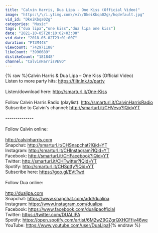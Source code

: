 ```yaml
---
title: "Calvin Harris, Dua Lipa - One Kiss (Official Video)"
image: "https:\/\/i.ytimg.com\/vi\/DkeiKbqa02g\/hqdefault.jpg"
vid_id: "DkeiKbqa02g"
categories: "Music"
tags: ["dua lipa","one kiss","dua lipa one kiss"]
date: "2021-10-05T20:10:02+03:00"
vid_date: "2018-05-02T23:01:00Z"
duration: "PT3M44S"
viewcount: "742971188"
likeCount: "3996689"
dislikeCount: "181848"
channel: "CalvinHarrisVEVO"
---
```

{% raw %}Calvin Harris &amp; Dua Lipa – One Kiss (Official Video)<br />Listen to more party hits: <a rel="nofollow" target="blank" href="https://filtr.lnk.to/party">https://filtr.lnk.to/party</a><br /><br />Listen/download here: <a rel="nofollow" target="blank" href="http://smarturl.it/One-Kiss">http://smarturl.it/One-Kiss</a><br /> <br />Follow Calvin Harris Radio (playlist): <a rel="nofollow" target="blank" href="http://smarturl.it/CalvinHarrisRadio">http://smarturl.it/CalvinHarrisRadio</a><br />Subscribe to Calvin's channel: <a rel="nofollow" target="blank" href="http://smarturl.it/CHVevo?IQid=YT">http://smarturl.it/CHVevo?IQid=YT</a><br /> <br />--------------<br /> <br />Follow Calvin online: <br /> <br /><a rel="nofollow" target="blank" href="http://calvinharris.com">http://calvinharris.com</a><br />Snapchat: <a rel="nofollow" target="blank" href="http://smarturl.it/CHSnapchat?IQid=YT">http://smarturl.it/CHSnapchat?IQid=YT</a><br />Instagram: <a rel="nofollow" target="blank" href="http://smarturl.it/CHInstagram?IQid=YT">http://smarturl.it/CHInstagram?IQid=YT</a>        <br />Facebook: <a rel="nofollow" target="blank" href="http://smarturl.it/CHFacebook?IQid=YT">http://smarturl.it/CHFacebook?IQid=YT</a>    <br />Twitter: <a rel="nofollow" target="blank" href="http://smarturl.it/CHTwitter?IQid=YT">http://smarturl.it/CHTwitter?IQid=YT</a>     <br />Spotify: <a rel="nofollow" target="blank" href="http://smarturl.it/CHSptfy?IQid=YT">http://smarturl.it/CHSptfy?IQid=YT</a><br />Subscribe here: <a rel="nofollow" target="blank" href="https://goo.gl/EVtTwd">https://goo.gl/EVtTwd</a><br /><br />Follow Dua online: <br /> <br /><a rel="nofollow" target="blank" href="http://dualipa.com">http://dualipa.com</a> <br />Snapchat: <a rel="nofollow" target="blank" href="https://www.snapchat.com/add/dualipa">https://www.snapchat.com/add/dualipa</a><br />Instagram: <a rel="nofollow" target="blank" href="https://www.instagram.com/dualipa">https://www.instagram.com/dualipa</a> <br />Facebook: <a rel="nofollow" target="blank" href="https://www.facebook.com/dualipaofficial">https://www.facebook.com/dualipaofficial</a> <br />Twitter: <a rel="nofollow" target="blank" href="https://twitter.com/DUALIPA">https://twitter.com/DUALIPA</a>    <br />Spotify: <a rel="nofollow" target="blank" href="https://open.spotify.com/artist/6M2wZ9GZgrQXHCFfjv46we">https://open.spotify.com/artist/6M2wZ9GZgrQXHCFfjv46we</a><br />YouTube: <a rel="nofollow" target="blank" href="https://www.youtube.com/user/DuaLipa1">https://www.youtube.com/user/DuaLipa1</a>{% endraw %}
